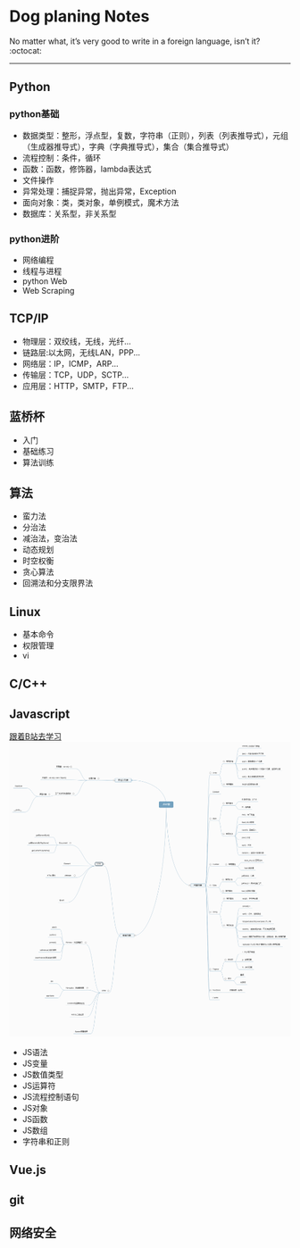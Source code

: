 # Dog planing Notes

No matter what, it’s very good to write in a foreign language, isn’t it? :octocat:

---

## Python

### python基础

* 数据类型：整形，浮点型，复数，字符串（正则），列表（列表推导式），元组（生成器推导式），字典（字典推导式），集合（集合推导式）
* 流程控制：条件，循环
* 函数：函数，修饰器，lambda表达式
* 文件操作
* 异常处理：捕捉异常，抛出异常，Exception
* 面向对象：类，类对象，单例模式，魔术方法
* 数据库：关系型，非关系型

### python进阶

* 网络编程
* 线程与进程
* python Web
* Web Scraping

## TCP/IP

* 物理层：双绞线，无线，光纤...
* 链路层:以太网，无线LAN，PPP...
* 网络层：IP，ICMP，ARP...
* 传输层：TCP，UDP，SCTP...
* 应用层：HTTP，SMTP，FTP...

## 蓝桥杯

* 入门
* 基础练习
* 算法训练

## 算法

* 蛮力法
* 分治法
* 减治法，变治法
* 动态规划
* 时空权衡
* 贪心算法
* 回溯法和分支限界法

## Linux

* 基本命令
* 权限管理
* vi

## C/C++

## Javascript

[跟着B站去学习](https://www.bilibili.com/video/av48927313)
![JS对象](Javascript/image/JS.png)

* JS语法
* JS变量
* JS数值类型
* JS运算符
* JS流程控制语句
* JS对象
* JS函数
* JS数组
* 字符串和正则

## Vue.js

## git

## 网络安全
